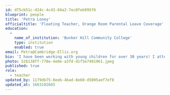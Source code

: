 ```yaml
---
id: d75cb51c-d24c-4c43-84a2-7ec8feb995f6
blueprint: people
title: 'Petra Loney'
officialtitle: 'Floating Teacher, Orange Room Parental Leave Coverage'
education:
  -
    name_of_institution: 'Bunker Hill Community College'
    type: institution
    enabled: true
email: Petra@Cambridge-Ellis.org
bio: 'I have been working with young children for over 30 years! I attended Bunker Hill Community College where I received my certification as an Infant, Toddler, and Preschool Teacher. Previously, I worked as a floating teacher at CES. My passion is working with young children and teaching them the social-emotional skills needed to prepare them for future learning. Growing up, I came from a large family. I am the third oldest of nine siblings. I loved caring for my younger siblings. It prepared me for motherhood, where I raised two boys, and eventually grew into my love of teaching children. My hobbies include taking long walks, dancing, and spending time with my family and friends.'
photo: 526138ff-778e-4e0e-a3fd-d1f5e7491961.jpeg
published: true
role:
  - teacher
updated_by: 1179db75-8eeb-4bad-8e60-d5005aef7ef8
updated_at: 1663102665
---
```

